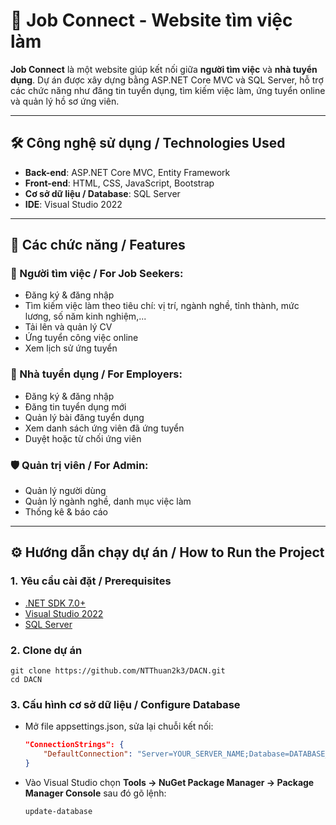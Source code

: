 # 💼 Job Connect - Website tìm việc làm

**Job Connect** là một website giúp kết nối giữa **người tìm việc** và **nhà tuyển dụng**. Dự án được xây dựng bằng ASP.NET Core MVC và SQL Server, hỗ trợ các chức năng như đăng tin tuyển dụng, tìm kiếm việc làm, ứng tuyển online và quản lý hồ sơ ứng viên.

---

## 🛠️ Công nghệ sử dụng / Technologies Used

- **Back-end**: ASP.NET Core MVC, Entity Framework
- **Front-end**: HTML, CSS, JavaScript, Bootstrap
- **Cơ sở dữ liệu / Database**: SQL Server
- **IDE**: Visual Studio 2022

---

## 📌 Các chức năng / Features

### 👤 Người tìm việc / For Job Seekers:
- Đăng ký & đăng nhập  
- Tìm kiếm việc làm theo tiêu chí: vị trí, ngành nghề, tỉnh thành, mức lương, số năm kinh nghiệm,...  
- Tải lên và quản lý CV  
- Ứng tuyển công việc online  
- Xem lịch sử ứng tuyển

### 🏢 Nhà tuyển dụng / For Employers:
- Đăng ký & đăng nhập  
- Đăng tin tuyển dụng mới  
- Quản lý bài đăng tuyển dụng  
- Xem danh sách ứng viên đã ứng tuyển  
- Duyệt hoặc từ chối ứng viên

### 🛡️ Quản trị viên / For Admin:
- Quản lý người dùng  
- Quản lý ngành nghề, danh mục việc làm  
- Thống kê & báo cáo  

---

## ⚙️ Hướng dẫn chạy dự án / How to Run the Project

### 1. Yêu cầu cài đặt / Prerequisites

- [.NET SDK 7.0+](https://dotnet.microsoft.com/en-us/download)
- [Visual Studio 2022](https://visualstudio.microsoft.com/)
- [SQL Server](https://www.microsoft.com/en-us/sql-server)

### 2. Clone dự án

    git clone https://github.com/NTThuan2k3/DACN.git
    cd DACN

### 3. Cấu hình cơ sở dữ liệu / Configure Database

- Mở file appsettings.json, sửa lại chuỗi kết nối:

    ```json
    "ConnectionStrings": {
        "DefaultConnection": "Server=YOUR_SERVER_NAME;Database=DATABASE_NAME;Trusted_Connection=True;"
    }
    ```

- Vào Visual Studio chọn **Tools -> NuGet Package Manager -> Package Manager Console** sau đó gõ lệnh:

    ```bash
    update-database
    ```
